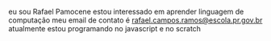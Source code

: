 eu sou Rafael Pamocene
estou interessado em aprender linguagem de computação
meu email de contato é rafael.campos.ramos@escola.pr.gov.br
atualmente estou programando no javascript e no scratch
